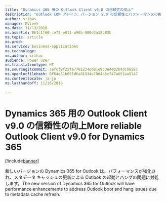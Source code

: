 ```yaml
---
title: "Dynamics 365 用の Outlook Client v9.0 の信頼性の向上"
description: "Outlook COM アドイン、バージョン 9.0 の信頼性とパフォーマンスの強化"
author: srihas
manager: KVivek
ms.date: 11/13/2018
ms.assetid: 861c1f60-ce73-e811-a96b-000d3a18c83b
ms.topic: article
ms.prod: 
ms.service: business-applications
ms.technology: 
ms.author: srihas
audience: Power user
ms.translationtype: HT
ms.sourcegitcommit: cefcf9f22fa7701234cd81e9c3e4e02b4dcb659c
ms.openlocfilehash: 0f64e51b655d6a81934e7064a5cf47a851aa5147
ms.contentlocale: ja-jp
ms.lasthandoff: 11/16/2018

---
```

# <a name="more-reliable-outlook-client-v90-for-dynamics-365"></a><span data-ttu-id="f3437-103">Dynamics 365 用の Outlook Client v9.0 の信頼性の向上</span><span class="sxs-lookup"><span data-stu-id="f3437-103">More reliable Outlook Client v9.0 for Dynamics 365</span></span>


[!include[banner](../../includes/banner.md)]

<span data-ttu-id="f3437-104">新しいバージョンの Dynamics 365 for Outlook は、パフォーマンスが強化され、メタデータ キャッシュの更新による Outlook の起動とハングの問題に対処します。</span><span class="sxs-lookup"><span data-stu-id="f3437-104">The new version of Dynamics 365 for Outlook will have performance enhancements to address Outlook boot and hang issues due to metadata cache refresh.</span></span>

